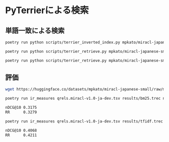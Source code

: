 # PyTerrierによる検索

## 単語一致による検索

```bash
poetry run python scripts/terrier_inverted_index.py mpkato/miracl-japanese-small-corpus ./miracl_index --split train
```
```bash
poetry run python scripts/terrier_retrieve.py mpkato/miracl-japanese-small ./miracl_index ./results/bm25.trec --split dev
```
```bash
poetry run python scripts/terrier_retrieve.py mpkato/miracl-japanese-small ./miracl_index ./results/tfidf.trec --split dev --wmodel TF_IDF
```

## 評価

```bash
wget https://huggingface.co/datasets/mpkato/miracl-japanese-small/raw/main/qrels.miracl-v1.0-ja-dev.tsv
```

```bash
poetry run ir_measures qrels.miracl-v1.0-ja-dev.tsv results/bm25.trec nDCG@10 RR
```
```bash
nDCG@10 0.3175
RR      0.3279
```

```bash
poetry run ir_measures qrels.miracl-v1.0-ja-dev.tsv results/tfidf.trec nDCG@10 RR
```

```bash
nDCG@10 0.4068
RR      0.4211
```